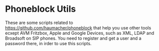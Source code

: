 # Phoneblock Utils

These are some scripts related to https://github.com/haumacher/phoneblock that help you use other tools ecxept AVM Fritzbox, Apple and Google Devices, such as XML, LDAP and Broadsoft on SIP phones. 
You need to register and get a user and a password there, in irder to use this scripts.
